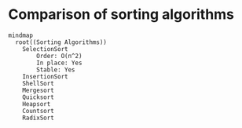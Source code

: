 # Comparison of sorting algorithms

```mermaid
mindmap
  root((Sorting Algorithms))
    SelectionSort
        Order: O(n^2)
        In place: Yes
        Stable: Yes
    InsertionSort
    ShellSort
    Mergesort
    Quicksort
    Heapsort
    Countsort
    RadixSort
```



